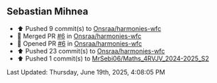 <h2>Sebastian Mihnea</h2>

<!--RECENT_ACTIVITY:start-->
- ⬆️ Pushed 9 commit(s) to [Onsraa/harmonies-wfc](https://github.com/Onsraa/harmonies-wfc)<br>
- 🎉 Merged PR [#6](https://github.com/Onsraa/harmonies-wfc/pull/6) in [Onsraa/harmonies-wfc](https://github.com/Onsraa/harmonies-wfc)<br>
- 💪 Opened PR [#6](https://github.com/Onsraa/harmonies-wfc/pull/6) in [Onsraa/harmonies-wfc](https://github.com/Onsraa/harmonies-wfc)<br>
- ⬆️ Pushed 23 commit(s) to [Onsraa/harmonies-wfc](https://github.com/Onsraa/harmonies-wfc)<br>
- ⬆️ Pushed 1 commit(s) to [MrSebi06/Maths_4RVJV_2024-2025_S2](https://github.com/MrSebi06/Maths_4RVJV_2024-2025_S2)<br>
<!--RECENT_ACTIVITY:end-->
<!--RECENT_ACTIVITY:last_update-->
Last Updated: Thursday, June 19th, 2025, 4:08:05 PM
<!--RECENT_ACTIVITY:last_update_end-->

<!---LOL-STATS-START-HERE--->
<!---LOL-STATS-END-HERE--->
